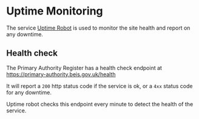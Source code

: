 # Uptime Monitoring

The service [Uptime Robot](https://uptimerobot.com/) is used to monitor the site health and report on any downtime.

## Health check

The Primary Authority Register has a health check endpoint at https://primary-authority.beis.gov.uk/health

It will report a `200` http status code if the service is ok, or a `4xx` status code for any downtime.

Uptime robot checks this endpoint every minute to detect the health of the service.